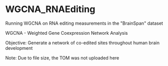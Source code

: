 # WGCNA_RNAEditing
Running WGCNA on RNA editing measurements in the "BrainSpan" dataset


WGCNA - Weighted Gene Coexpression Network Analysis

Objective: Generate a network of co-edited sites throughout human brain development

Note: Due to file size, the TOM was not uploaded here
